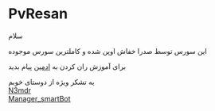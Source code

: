 # PvResan

سلام

این سورس توسط صدرا خفاش اوپن شده و کاملترین سورس موجوده

برای آموزش ران کردن به 
<a href="http://www.telegram.me/CoderTeam_Robot">ادمین</a>
پیام بدید

یه تشکر  ویژه از دوستای خوبم    </br>
<a href="http://www.telegram.me/n3mdr">N3mdr</a></br>
<a href="http://www.telegram.me/Manager_smartBot">Manager_smartBot</a>

